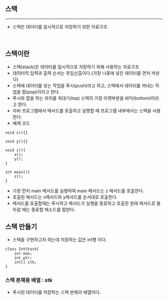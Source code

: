 ## 스택
---
- 스택은 데이터를 일시적으로 저장하기 위한 자료구조
<br>

## 스택이란
- 스택(stack)은 데이터를 일시적으로 저장하기 위해 사용하는 자료구조
- 데이터의 입력과 출력 순서는 후입선출이다.(가장 나중에 넣은 데이터를 먼저 꺼낸다)
- 스택에 데이터를 넣는 작업을 푸시(push)라고 하고, 스택에서 데이터를 꺼내는 작업을 팝(pop)이라고 한다.
- 푸시와 팝을 하는 위치를 꼭대기(top) 스택의 가장 아랫부분을 바닥(bottom)이라고 한다.
- 자바 프로그램에서 메서드를 호출하고 실행할 때 프로그램 내부에서는 스택을 사용한다.
- 예제 코드
```
void x(){}

void y(){}

void z(){
    x();
    y();
}

int main(){
    z();
}
```
- 가장 먼저 main 메서드를 실행하여 main 메서드는 z 메서드를 호출한다.
- 호출된 메서드는 x메서드와 y메서드를 순서대로 호출한다.
- 메서드를 호출할때는 푸시하고 메서드가 실행을 종료하고 호출한 원래 메서드로 돌아갈 때는 종료할 메소드를 팝한다.

## 스택 만들기
- 스택을 구현하고자 하는데 저장하는 값은 int형 이다.
```
class IntStack{
    int max;
    int ptr;
    int[] stk;
}
```

### 스택 본체용 배열 : stk
  - 푸시된 데이터를 저장하는 스택 본체의 배열이다.